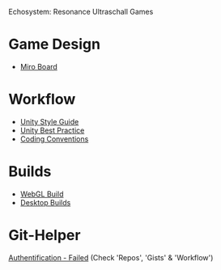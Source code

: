 Echosystem: Resonance
Ultraschall Games

# Game Design
* [Miro Board](https://miro.com/app/board/o9J_lXRPaFA=/)

# Workflow
* [Unity Style Guide](https://github.com/timdhoffmann/unity-project-style-guide)
* [Unity Best Practice](http://devmag.org.za/2012/07/12/50-tips-for-working-with-unity-best-practices/)
* [Coding Conventions](https://www.gamasutra.com/blogs/RichardFu/20201020/372137/Coding_Guideline_for_Unity_C.php)

# Builds
* [WebGL Build](https://ultraschall-vr.github.io/Echosystem-Builds/)
* [Desktop Builds](https://drive.google.com/drive/folders/1MqwVBb89lLN7rWFq2UnXYcxJQhLa4vpi?usp=sharing)
# Git-Helper
[Authentification - Failed](https://medium.com/@ginnyfahs/github-error-authentication-failed-from-command-line-3a545bfd0ca8)
(Check 'Repos', 'Gists' & 'Workflow')

